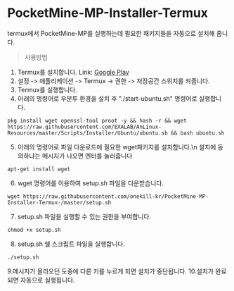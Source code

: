 # PocketMine-MP-Installer-Termux
termux에서 PocketMine-MP를 실행하는데 필요한 패키지들을 자동으로 설치해 줍니다.

>사용방법

1. Termux를 설치합니다.
Link: [Google Play](https://play.google.com/store/apps/details?id=com.termux)
2. 설정 -> 애플리케이션 -> Termux -> 권한 -> 저장공간 스위치를 켜줍니다.
3. Termux를 실행합니다.
4. 아래의 명령어로 우분투 환경을 설치 후 "./start-ubuntu.sh" 명령어로 실행합니다.
<pre><code>pkg install wget openssl-tool proot -y && hash -r && wget https://raw.githubusercontent.com/EXALAB/AnLinux-Resources/master/Scripts/Installer/Ubuntu/ubuntu.sh && bash ubuntu.sh</code></pre>
5. 아래의 명령어로 파일 다운로드에 필요한 wget패키지를 설치합니다.\n 설치에 동의하냐는 메시지가 나오면 엔터를 눌러줍니다
<pre><code>apt-get install wget</code></pre>
6. wget 명령어를 이용하여 setup.sh 파일을 다운받습니다.
<pre><code>wget https://raw.githubusercontent.com/onekill-kr/PocketMine-MP-Installer-Termux-/master/setup.sh</code></pre>
7. setup.sh 파일을 실행할 수 있는 권한을 부여합니다.
<pre><code>chmod +x setup.sh</code></pre>
8. setup.sh 쉘 스크립트 파일을 실행합니다.
<pre><code>./setup.sh</code></pre>
9.메시지가 올라오던 도중에 다른 키를 누르게 되면 설치가 중단됩니다.
10.설치가 완료되면 자동으로 실행됩니다.
